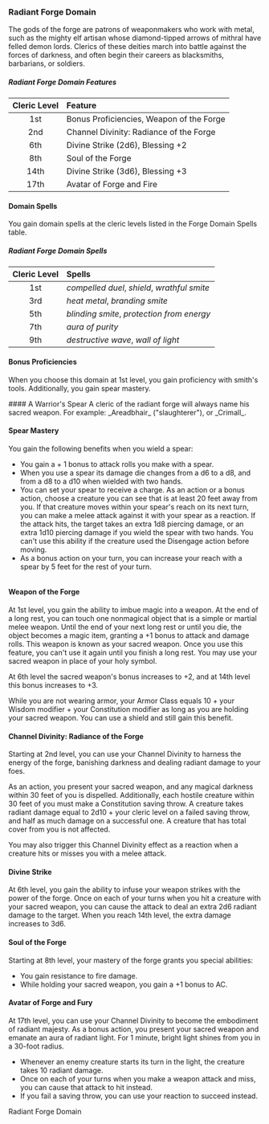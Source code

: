 ### Radiant Forge Domain
The gods of the forge are patrons of weaponmakers who work with metal, such as the mighty elf artisan whose diamond-tipped arrows of mithral have felled demon lords. Clerics of these deities march into battle against the forces of darkness, and often begin their careers as blacksmiths, barbarians, or soldiers.

##### Radiant Forge Domain Features
| Cleric Level | Feature |
|:-----:|:-------------|
| 1st | Bonus Proficiencies, Weapon of the Forge |
| 2nd | Channel Divinity: Radiance of the Forge |
| 6th | Divine Strike (2d6), Blessing +2 |
| 8th | Soul of the Forge |
| 14th | Divine Strike (3d6), Blessing +3 |
| 17th | Avatar of Forge and Fire |

#### Domain Spells
You gain domain spells at the cleric levels listed in the Forge Domain Spells table. 

##### Radiant Forge Domain Spells
| Cleric Level | Spells |
|:-----:|:-------------|
| 1st | _compelled duel_, _shield_, _wrathful smite_ |
| 3rd | _heat metal_, _branding smite_ |
| 5th | _blinding smite_, _protection from energy_ |
| 7th | _aura of purity_ |
| 9th | _destructive wave_, _wall of light_ |


#### Bonus Proficiencies
When you choose this domain at 1st level, you gain proficiency with smith's tools. Additionally, you gain spear mastery.

<!--div style='margin-top:10px'></div-->

<div class="descriptive">
#### A Warrior's Spear
A cleric of the radiant forge will always name his sacred weapon. For example: _Areadbhair_ ("slaughterer"), or _Crimall_.
</div>

<!--div style='margin-top:20px'></div-->

#### Spear Mastery
You gain the following benefits when you wield a spear:
* You gain a + 1 bonus to attack rolls you make with a spear.
* When you use a spear its damage die changes from a d6 to a d8, and from a d8 to a d10 when wielded with two hands.
* You can set your spear to receive a charge. As an action or a bonus action, choose a creature you can see that is at least 20 feet away from you. If that creature moves within your spear's reach on its next turn, you can make a melee attack against it with your spear as a reaction. If the attack hits, the target takes an extra 1d8 piercing damage, or an extra 1d10 piercing damage if you wield the spear with two hands. You can't use this ability if the creature used the Disengage action before moving.
* As a bonus action on your turn, you can increase your reach with a spear by 5 feet for the rest of your turn.


```
```

#### Weapon of the Forge
At 1st level, you gain the ability to imbue magic into a weapon. At the end of a long rest, you can touch one nonmagical object that is a simple or martial melee weapon. Until the end of your next long rest or until you die, the object becomes a magic item, granting a +1 bonus to attack and damage rolls. This weapon is known as your sacred weapon. Once you use this feature, you can't use it again until you finish a long rest. You may use your sacred weapon in place of your holy symbol. 

At 6th level the sacred weapon's bonus increases to +2, and at 14th level this bonus increases to +3. 

While you are not wearing armor, your Armor Class equals 10 + your Wisdom modifier + your Constitution modifier as long as you are holding your sacred weapon. You can use a shield and still gain this benefit. 


#### Channel Divinity: Radiance of the Forge
Starting at 2nd level, you can use your Channel Divinity to harness the energy of the forge, banishing darkness and dealing radiant damage to your foes.

As an action, you present your sacred weapon, and any magical darkness within 30 feet of you is dispelled. Additionally, each hostile creature within 30 feet of you must make a Constitution saving throw. A creature takes radiant damage equal to 2d10 + your cleric level on a failed saving throw, and half as much damage on a successful one. A creature that has total cover from you is not affected.

You may also trigger this Channel Divinity effect as a reaction when a creature hits or misses you with a melee attack.  

#### Divine Strike
At 6th level, you gain the ability to infuse your weapon strikes with the power of the forge. Once on each of your turns when you hit a creature with your sacred weapon, you can cause the attack to deal an extra 2d6 radiant damage to the target. When you reach 14th level, the extra damage increases to 3d6.

#### Soul of the Forge
Starting at 8th level, your mastery of the forge grants you special abilities:

* You gain resistance to fire damage.
* While holding your sacred weapon, you gain a +1 bonus to AC.

#### Avatar of Forge and Fury
At 17th level, you can use your Channel Divinity to become the embodiment of radiant majesty. As a bonus action, you present your sacred weapon and emanate an aura of radiant light. For 1 minute, bright light shines from you in a 30-foot radius. 
* Whenever an enemy creature starts its turn in the light, the creature takes 10 radiant damage. 
* Once on each of your turns when you make a weapon attack and miss, you can cause that attack to hit instead.
* If you fail a saving throw, you can use your reaction to succeed instead.



<div class='footnote'>Radiant Forge Domain</div>


